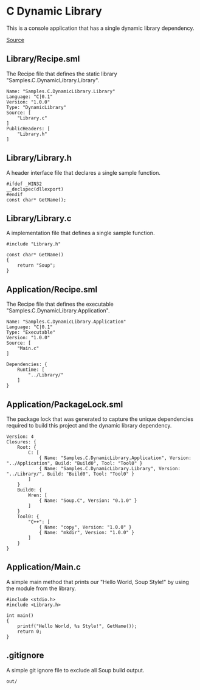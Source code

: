 # C Dynamic Library
This is a console application that has a single dynamic library dependency.

[Source](https://github.com/SoupBuild/Soup/tree/main/Samples/C/DynamicLibrary)

## Library/Recipe.sml
The Recipe file that defines the static library "Samples.C.DynamicLibrary.Library".
```
Name: "Samples.C.DynamicLibrary.Library"
Language: "C|0.1"
Version: "1.0.0"
Type: "DynamicLibrary"
Source: [
    "Library.c"
]
PublicHeaders: [
    "Library.h"
]
```

## Library/Library.h
A header interface file that declares a single sample function.
```
#ifdef _WIN32
__declspec(dllexport)
#endif
const char* GetName();
```

## Library/Library.c
A implementation file that defines a single sample function.
```
#include "Library.h"

const char* GetName()
{
    return "Soup";
}
```

## Application/Recipe.sml
The Recipe file that defines the executable "Samples.C.DynamicLibrary.Application".
```
Name: "Samples.C.DynamicLibrary.Application"
Language: "C|0.1"
Type: "Executable"
Version: "1.0.0"
Source: [
    "Main.c"
]

Dependencies: {
    Runtime: [
        "../Library/"
    ]
}
```

## Application/PackageLock.sml
The package lock that was generated to capture the unique dependencies required to build this project and the dynamic library dependency.
```
Version: 4
Closures: {
    Root: {
        C: [
            { Name: "Samples.C.DynamicLibrary.Application", Version: "../Application", Build: "Build0", Tool: "Tool0" }
            { Name: "Samples.C.DynamicLibrary.Library", Version: "../Library/", Build: "Build0", Tool: "Tool0" }
        ]
    }
    Build0: {
        Wren: [
            { Name: "Soup.C", Version: "0.1.0" }
        ]
    }
    Tool0: {
        "C++": [
            { Name: "copy", Version: "1.0.0" }
            { Name: "mkdir", Version: "1.0.0" }
        ]
    }
}
```

## Application/Main.c
A simple main method that prints our "Hello World, Soup Style!" by using the module from the library.
```
#include <stdio.h>
#include <Library.h>

int main()
{
    printf("Hello World, %s Style!", GetName());
    return 0;
}
```

## .gitignore
A simple git ignore file to exclude all Soup build output.
```
out/
```
